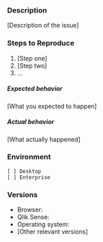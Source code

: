 ### Description

[Description of the issue]

### Steps to Reproduce

1. [Step one]
2. [Step two]
3. ...

##### Expected behavior

[What you expected to happen]

##### Actual behavior

[What actually happened]

### Environment
```
[ ] Desktop
[ ] Enterprise
```
### Versions

* Browser: 
* Qlik Sense: 
* Operating system: 
* [Other relevant versions]
